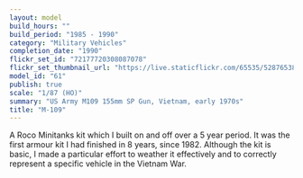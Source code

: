 ```yaml
---
layout: model
build_hours: ""
build_period: "1985 - 1990"
category: "Military Vehicles"
completion_date: "1990"
flickr_set_id: "72177720308087078"
flickr_set_thumbnail_url: "https://live.staticflickr.com/65535/52876538409_0e5452892d_m.jpg"
model_id: "61"
publish: true
scale: "1/87 (HO)"
summary: "US Army M109 155mm SP Gun, Vietnam, early 1970s"
title: "M-109"
---
```


A Roco Minitanks kit which I built on and off over a 5 year period. It was the first armour kit I had finished in 8 years, since 1982. Although the kit is basic, I made a particular effort to weather it effectively and to correctly represent a specific vehicle in the Vietnam War.
